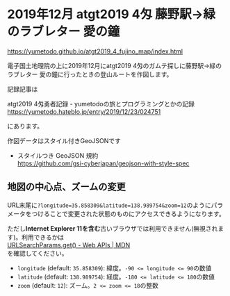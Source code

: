 # 2019年12月 atgt2019 4匁 藤野駅→緑のラブレター 愛の鐘

https://yumetodo.github.io/atgt2019_4_fujino_map/index.html

電子国土地理院の上に2019年12月にatgt2019 4匁のガムテ探しに藤野駅→緑のラブレター 愛の鐘に行ったときの登山ルートを作図します。

記録記事は

atgt2019 4匁勇者記録 - yumetodoの旅とプログラミングとかの記録  
https://yumetodo.hateblo.jp/entry/2019/12/23/024751

にあります。

作図データはスタイル付きGeoJSONです

- スタイルつき GeoJSON 規約  
https://github.com/gsi-cyberjapan/geojson-with-style-spec

## 地図の中心点、ズームの変更

URL末尾に`?longitude=35.858309&latitude=138.989754&zoom=12`のようにパラメータをつけることで変更された状態のものにアクセスできるようになります。

ただし**Internet Explorer 11を含む**古いブラウザでは利用できません(無視されます)。利用できるかは  
[URLSearchParams.get() - Web APIs | MDN](https://developer.mozilla.org/en-US/docs/Web/API/URLSearchParams/get#Browser_compatibility)  
を確認してください。

- `longitude` (default: `35.858309`): 緯度。`-90 <= longitude <= 90`の数値
- `latitude` (default: `138.989754`): 経度。`-180 <= latitude <= 180`の数値
- `zoom` (default: `12`): ズーム。`2 <= zoom <= 18`の整数
